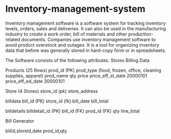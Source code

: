 # Inventory-management-system 

Inventory management software is a software system for tracking inventory levels, orders, sales and deliveries. 
It can also be used in the manufacturing industry to create a work order, bill of materials and other production-related documents. 
Companies use inventory management software to avoid product overstock and outages. 
It is a tool for organizing inventory data that before was generally stored in hard-copy form or in spreadsheets.

The Software consists of the following attributes. Stores Billing Data

Products (25 Rows) prod_id (PK) prod_type (food, frozen, office, cleaning supplies, apparel) prod_name qty price price_eff_st_date 20000101 price_eff_ed_date 30000101

Store (4 Stores) store_id (pk) store_address

billdata bill_id (PK) store_id (fk) bill_date bill_total

billdetails billdetail_id (PK) bill_id (FK) prod_id (FK) qty line_total

Bill Generator

billid,storeid,date prod_id,qty
